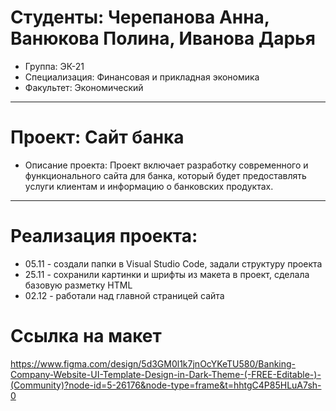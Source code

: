 # Студенты: Черепанова Анна, Ванюкова Полина, Иванова Дарья
- Группа: ЭК-21
- Специализация: Финансовая и прикладная экономика
- Факультет: Экономический
---
# Проект: Сайт банка  
- Описание проекта: Проект включает разработку современного и функционального сайта для банка, который будет предоставлять услуги клиентам и информацию о банковских продуктах.
---
# Реализация проекта:
- 05.11 - создали папки в Visual Studio Code, задали структуру проекта
- 25.11 - сохранили картинки и шрифты из макета в проект, сделала базовую разметку HTML
- 02.12 - работали над главной страницей сайта
# Ссылка на макет 
https://www.figma.com/design/5d3GM0l1k7jnOcYKeTU580/Banking-Company-Website-UI-Template-Design-in-Dark-Theme-(-FREE-Editable-)-(Community)?node-id=5-26176&node-type=frame&t=hhtgC4P85HLuA7sh-0